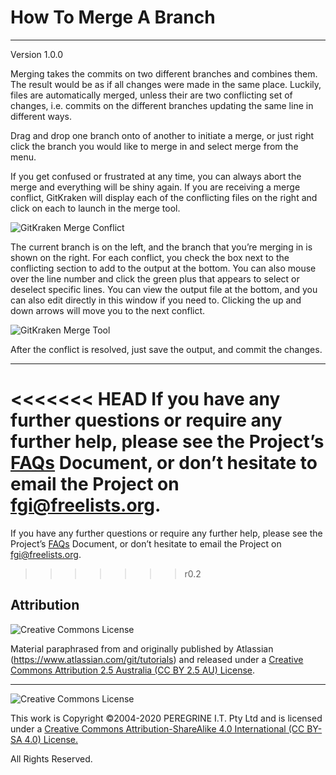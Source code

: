 # How To Merge A Branch

---

Version 1.0.0

Merging takes the commits on two different branches and combines them. The result would be as if all changes were made in the same place. Luckily, files are automatically merged, unless their are two conflicting set of changes, i.e. commits on the different branches updating the same line in different ways.

Drag and drop one branch onto of another to initiate a merge, or just right click the branch you would like to merge in and select merge from the menu.

If you get confused or frustrated at any time, you can always abort the merge and everything will be shiny again. If you are receiving a merge conflict, GitKraken will display each of the conflicting files on the right and click on each to launch in the merge tool.

![GitKraken Merge Conflict](https://support.gitkraken.com/img/documentation/repositories/merge-conflict.png)

The current branch is on the left, and the branch that you&rsquo;re merging in is shown on the right. For each conflict, you check the box next to the conflicting section to add to the output at the bottom. You can also mouse over the line number and click the green plus that appears to select or deselect specific lines. You can view the output file at the bottom, and you can also edit directly in this window if you need to. Clicking the up and down arrows will move you to the next conflict.

![GitKraken Merge Tool](https://support.gitkraken.com/img/documentation/repositories/merge-tool.gif)

After the conflict is resolved, just save the output, and commit the changes.

---

<<<<<<< HEAD
If you have any further questions or require any further help, please see the Project&rsquo;s [FAQs](https://github.com/Dulux-Oz/FGI/tree/master/Project_Documentation/FAQs.md) Document, or don&rsquo;t hesitate to email the Project on <fgi@freelists.org>.
=======
If you have any further questions or require any further help, please see the Project&rsquo;s [FAQs](FAQs.md) Document, or don&rsquo;t hesitate to email the Project on <fgi@freelists.org>.
>>>>>>> r0.2

## Attribution

![Creative Commons License](https://i.creativecommons.org/l/by-sa/2.5/au/88x31.png "Creative Commons License")

Material paraphrased from and originally published by Atlassian (https://www.atlassian.com/git/tutorials) and released under a [Creative Commons Attribution 2.5 Australia (CC BY 2.5 AU) License](http://creativecommons.org/licenses/by/2.5/au/).

---

![Creative Commons License](https://i.creativecommons.org/l/by-sa/4.0/88x31.png "Creative Commons License")

This work is Copyright &copy;2004-2020 PEREGRINE I.T. Pty Ltd and is licensed under a [Creative Commons Attribution-ShareAlike 4.0 International (CC BY-SA 4.0) License.](https://creativecommons.org/licenses/by-sa/4.0/)

All Rights Reserved.
